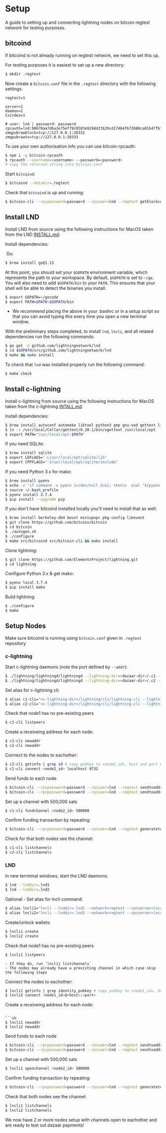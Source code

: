 
# Setup
A guide to setting up and connecting lightning nodes on bitcoin regtest network for testing purposes.

## bitcoind
If bitcoind is not already running on regtest network, we need to set this up.

For testing purposes it is easiest to set up a new directory:
```sh
$ mkdir .regtest
```

Now create a `bitcoin.conf` file in the `.regtest` directory with the following settings:
```
regtest=1

server=1
daemon=1
txindex=1

# user: lnd | password: password
rpcauth=lnd:98670aa7dba2e75ef79c0583e929dd23$29cd17464f672688ca01b47fbf6bdfe49352cb8e90937dee7de0ddd76dc33e0d 
zmqpubrawblock=tcp://127.0.0.1:28332
zmqpubrawtx=tcp://127.0.0.1:28333
```

To use your own authorisation info you can use bitcoin-rpcauth:
```sh
$ npm i -g bitcoin-rpcauth
$ rpcauth --username=<username> --password=<password>
# copy the returned string into bitcoin.conf
``` 

Start `bitcoind`:
```sh
$ bitcoind --datadir=.regtest
```

Check that `bitcoind` is up and running:
```sh
$ bitcoin-cli --rpcpassword=password --rpcuser=lnd --regtest getblockcount # should be 0 at this point
```

## Install LND

Install LND from source using the following instructions for MacOS taken from the LND [INSTALL.md](https://github.com/lightningnetwork/lnd/blob/master/docs/INSTALL.md):

Install dependencies:

​	Go:

```sh
$ brew install go@1.13
```

At this point, you should set your `$GOPATH` environment variable, which represents the path to your workspace. By default, `$GOPATH` is set to `~/go`. You will also need to add `$GOPATH/bin` to your `PATH`. This ensures that your shell will be able to detect the binaries you install.

```sh
$ export GOPATH=~/gocode
$ export PATH=$PATH:$GOPATH/bin
```

- We recommend placing the above in your .bashrc or in a setup script so that you can avoid typing this every time you open a new terminal window.

With the preliminary steps completed, to install `lnd`, `lncli`, and all related dependencies run the following commands:

```sh
$ go get -d github.com/lightningnetwork/lnd
$ cd $GOPATH/src/github.com/lightningnetwork/lnd
$ make && make install
```

To check that `lnd` was installed properly run the following command:

```sh
$ make check
```

## Install c-lightning

 Install c-lightning from source using the following instructions for MacOS taken from the c-lightning [INTALL.md](https://github.com/ElementsProject/lightning/blob/master/doc/INSTALL.md):

Install dependencies: 

```sh
$ brew install autoconf automake libtool python3 gmp gnu-sed gettext libsodium
$ ln -s /usr/local/Cellar/gettext/0.20.1/bin/xgettext /usr/local/opt
$ export PATH="/usr/local/opt:$PATH"
```

If you need SQLite:

```sh
$ brew install sqlite
$ export LDFLAGS="-L/usr/local/opt/sqlite/lib"
$ export CPPFLAGS="-I/usr/local/opt/sqlite/include"
```

If you need Python 3.x for mako:

```sh
$ brew install pyenv
$ echo -e 'if command -v pyenv 1>/dev/null 2>&1; then\n  eval "$(pyenv init -)"\nfi' >> ~/.bash_profile
$ source ~/.bash_profile
$ pyenv install 3.7.4
$ pip install --upgrade pip
```

If you don't have bitcoind installed locally you'll need to install that as well:

```sh
$ brew install berkeley-db4 boost miniupnpc pkg-config libevent
$ git clone https://github.com/bitcoin/bitcoin
$ cd bitcoin
$ ./autogen.sh
$ ./configure
$ make src/bitcoind src/bitcoin-cli && make install
```

Clone lightning:

```sh
$ git clone https://github.com/ElementsProject/lightning.git
$ cd lightning
```

Configure Python 3.x & get mako:

```sh
$ pyenv local 3.7.4
$ pip install mako
```

Build lightning:

```sh
$ ./configure
$ make
```

## Setup Nodes

Make sure bitcoind is running using `bitcoin.conf` given in `.regtest` repository

### c-lightning

Start c-lightning daemons (note the port defined by `--addr`):

```sh
$ ./lightning/lightningd/lightningd --lightning-dir=<dazaar-dir>/.c1 --bitcoin-rpcuser=lnd --bitcoin-rpcpassword=password --network=regtest --log-level=debug --daemon --addr=localhost:9733
$ ./lightning/lightningd/lightningd --lightning-dir=<dazaar-dir>/.c2 --bitcoin-rpcuser=lnd --bitcoin-rpcpassword=password --network=regtest --log-level=debug --daemon --addr=localhost:9732
```

Set alias for c-lightning cli:

```sh
$ alias c1-cli="<c-lightning-dir>/lightning/cli/lightning-cli --lightning-dir=<dazaar-dir>/.c1 --network=regtest"
$ alias c2-cli="<c-lightning-dir>/lightning/cli/lightning-cli --lightning-dir=<dazaar-dir>/.c2 --network=regtest"
```

Check that node1 has no pre-existing peers

```sh
$ c1-cli listpeers
```

Create a receiveing address for each node:

```sh
$ c1-cli newaddr
$ c2-cli newaddr
```

Connect to the nodes to eachother:

```sh
$ c2-cli getinfo | grep id # copy pubkey to <node2_id>, host and port were defined when the daemon was initiated
$ c1-cli connect <node2_id> localhost 9732
```

Send funds to each node

```sh
$ bitcoin-cli --rpcpassword=password --rpcuser=lnd --regtest sendtoaddress <node1_receive_addr> 100
$ bitcoin-cli --rpcpassword=password --rpcuser=lnd --regtest sendtoaddress <node2_receive_addr> 100
```

Set up a channel with 500,000 sats

```sh
$ c1-cli fundchannel <node2_id> 500000
```

Confirm funding transaction by repeating:

```sh
$ bitcoin-cli --rpcpassword=password --rpcuser=lnd --regtest generatetoaddress 20 <node2_receive_addr
```

Check for that both nodes see the channel:

```sh
$ c1-cli listchannels
$ c2-cli listchannels
```

### LND

In new terrminal windows, start the LND daemons:

```sh
$ lnd --lnddir=.lnd1
$ lnd --lnddir=.lnd2
```

Optional - Set alias for lncli command:

```sh
$ alias lncli1="lncli --lnddir=.lnd1 --network=regtest --rpcserver=localhost:12009"
$ alias lncli2="lncli --lnddir=.lnd2 --network=regtest --rpcserver=localhost:13009"
```

Create/unlock wallets:

```sh
$ lncli1 create
$ lncli2 create
```

Check that node1 has no pre-existing peers

```sh
$ lncli1 listpeers
```

	- If they do, run `lncli1 listchannels`
	- The nodes may already have a prexisting channel in which case skip the following steps

Connect the nodes to eachother:
```sh
$ lncli1 getinfo | grep identity_pubkey # copy pubkey to <node1_id>, host and port may be found in lnd.conf
$ lncli2 connect <node1_id>@<host>:<port>
```

Create a receiveing address for each node:
```

```sh
$ lncli1 newaddr
$ lncli2 newaddr
```

Send funds to each node

```sh
$ bitcoin-cli --rpcpassword=password --rpcuser=lnd --regtest sendtoaddress <node1_receive_addr> 100
$ bitcoin-cli --rpcpassword=password --rpcuser=lnd --regtest sendtoaddress <node2_receive_addr> 100
```

Set up a channel with 500,000 sats

```sh
$ lncli1 openchannel <node2_id> 500000
```

Confirm funding transaction by repeating:

```sh
$ bitcoin-cli --rpcpassword=password --rpcuser=lnd --regtest generatetoaddress 10 <node2_receive_addr
```

Check that both nodes see the channel:

```sh
$ lncli1 listchannels
$ lncli2 listchannels
```

We now have 2 or more nodes setup with channels open to eachother and are ready to test out dazaar payments!
